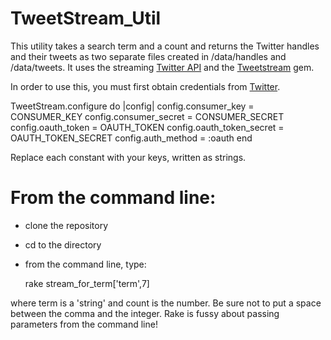 TweetStream_Util
====================

This utility takes a search term and a count and returns the Twitter handles and their tweets as two separate files created in /data/handles and /data/tweets. It uses the streaming [Twitter API](https://dev.twitter.com/docs/api/streaming) and the [Tweetstream](https://github.com/tweetstream/tweetstream) gem.

In order to use this, you must first obtain credentials from [Twitter](https://dev.twitter.com/docs/auth/tokens-devtwittercom). 

  TweetStream.configure do |config|
    config.consumer_key       = CONSUMER_KEY
    config.consumer_secret    = CONSUMER_SECRET
    config.oauth_token        = OAUTH_TOKEN
    config.oauth_token_secret = OAUTH_TOKEN_SECRET
    config.auth_method        = :oauth
  end

Replace each constant with your keys, written as strings.

From the command line:
====================

- clone the repository
- cd to the directory
- from the command line, type: 

  rake stream_for_term['term',7]

where term is a 'string' and count is the number. Be sure not to put a space between the comma and the integer. 
Rake is fussy about passing parameters from the command line!
